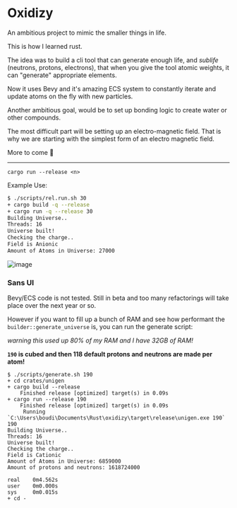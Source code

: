 # Oxidizy

An ambitious project to mimic the smaller things in life.

This is how I learned rust.

The idea was to build a cli tool that can generate enough life, and _sublife_ (neutrons, protons, electrons), that when you give the tool atomic weights, it can "generate" appropriate elements.

Now it uses Bevy and it's amazing ECS system to constantly iterate and update atoms on the fly with new particles.

Another ambitious goal, would be to set up bonding logic to create water or other compounds.

The most difficult part will be setting up an electro-magnetic field. That is why we are starting with the simplest form of an electro magnetic field.

More to come :rocket:

---

`cargo run --release <n>`

Example Use:

```bash
$ ./scripts/rel.run.sh 30
+ cargo build -q --release
+ cargo run -q --release 30
Building Universe..
Threads: 16
Universe built!
Checking the charge..
Field is Anionic
Amount of Atoms in Universe: 27000
```

![image](https://user-images.githubusercontent.com/9837366/99208853-dce09380-277e-11eb-88be-e07d2044b10c.png)

### Sans UI

Bevy/ECS code is not tested. Still in beta and too many refactorings will take place over the next year or so.

However if you want to fill up a bunch of RAM and see how performant the `builder::generate_universe` is, you can run the generate script:

_warning this used up 80% of my RAM and I have 32GB of RAM!_

**`190` is cubed and then 118 default protons and neutrons are made per atom!**

```
$ ./scripts/generate.sh 190
+ cd crates/unigen
+ cargo build --release
    Finished release [optimized] target(s) in 0.09s
+ cargo run --release 190
    Finished release [optimized] target(s) in 0.09s
     Running `C:\Users\boudi\Documents\Rust\oxidizy\target\release\unigen.exe 190`
190
Building Universe..
Threads: 16
Universe built!
Checking the charge..
Field is Cationic
Amount of Atoms in Universe: 6859000
Amount of protons and neutrons: 1618724000

real    0m4.562s
user    0m0.000s
sys     0m0.015s
+ cd -
```
